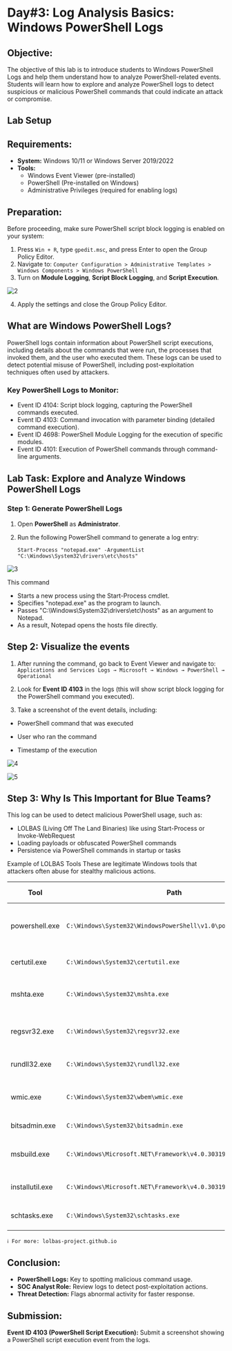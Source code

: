 # Day#3: Log Analysis Basics: Windows PowerShell Logs

## Objective: 
The objective of this lab is to introduce students to Windows PowerShell Logs and help them understand how to analyze PowerShell-related events. Students will learn how to explore and analyze PowerShell logs to detect suspicious or malicious PowerShell commands that could indicate an attack or compromise.

## Lab Setup
## Requirements:
- **System:** Windows 10/11 or Windows Server 2019/2022
- **Tools:**
  - Windows Event Viewer (pre-installed)
  - PowerShell (Pre-installed on Windows)
  - Administrative Privileges (required for enabling logs)

## Preparation:
Before proceeding, make sure PowerShell script block logging is enabled on your system:

1. Press `Win + R`, type `gpedit.msc`, and press Enter to open the Group Policy Editor.
2. Navigate to: `Computer Configuration > Administrative Templates > Windows Components > Windows PowerShell`
3. Turn on **Module Logging**, **Script Block Logging**, and **Script Execution**.

![2  ](https://github.com/user-attachments/assets/e3253b5c-1191-4500-8abe-672fc7b24f28)

4. Apply the settings and close the Group Policy Editor.

## What are Windows PowerShell Logs?
PowerShell logs contain information about PowerShell script executions, including details about the commands that were run, the processes that invoked them, and the user who executed them. These logs can be used to detect potential misuse of PowerShell, including post-exploitation techniques often used by attackers.

### Key PowerShell Logs to Monitor:
- Event ID 4104: Script block logging, capturing the PowerShell commands executed.
- Event ID 4103: Command invocation with parameter binding (detailed command execution).
- Event ID 4698: PowerShell Module Logging for the execution of specific modules.
- Event ID 4101: Execution of PowerShell commands through command-line arguments.

## Lab Task: Explore and Analyze Windows PowerShell Logs

### Step 1: Generate PowerShell Logs
1. Open **PowerShell** as **Administrator**.
2. Run the following PowerShell command to generate a log entry:

       Start-Process "notepad.exe" -ArgumentList "C:\Windows\System32\drivers\etc\hosts"

![3](https://github.com/user-attachments/assets/fe2090d0-15cd-413c-bf74-bf7fcf240819)

This command

- Starts a new process using the Start-Process cmdlet.
- Specifies "notepad.exe" as the program to launch.
- Passes "C:\Windows\System32\drivers\etc\hosts" as an argument to Notepad.
- As a result, Notepad opens the hosts file directly.

## Step 2: Visualize the events
1. After running the command, go back to Event Viewer and navigate to:
   `Applications and Services Logs → Microsoft → Windows → PowerShell → Operational`

2. Look for **Event ID 4103** in the logs (this will show script block logging for the PowerShell command you executed).
3. Take a screenshot of the event details, including:

- PowerShell command that was executed

- User who ran the command
- Timestamp of the execution

![4](https://github.com/user-attachments/assets/834b279d-0b80-4ca5-8d61-5f6b6bc3c9bd)

![5](https://github.com/user-attachments/assets/3ad01f4b-54f0-44d5-95a6-0288fbf5b5f8)

## Step 3: Why Is This Important for Blue Teams?
This log can be used to detect malicious PowerShell usage, such as:

- LOLBAS (Living Off The Land Binaries) like using Start-Process or Invoke-WebRequest
- Loading payloads or obfuscated PowerShell commands
- Persistence via PowerShell commands in startup or tasks

Example of LOLBAS Tools These are legitimate Windows tools that attackers often abuse for stealthy malicious actions.

| Tool | Path | Abuse Technique |
| --- | --- | --- |
|powershell.exe	|`C:\Windows\System32\WindowsPowerShell\v1.0\powershell.exe`	|Execute payloads, download malware, bypass AV|
|certutil.exe	|`C:\Windows\System32\certutil.exe`	|Download files using: `certutil -urlcache -f`|
|mshta.exe	|`C:\Windows\System32\mshta.exe`	|Execute malicious HTML apps or remote scripts|
|regsvr32.exe	|`C:\Windows\System32\regsvr32.exe`	|Load and execute remote/local DLLs|
|rundll32.exe	|`C:\Windows\System32\rundll32.exe`	|Execute DLLs or scripts to evade detection|
|wmic.exe	|`C:\Windows\System32\wbem\wmic.exe`	|Execute commands, gather system info|
|bitsadmin.exe	|`C:\Windows\System32\bitsadmin.exe`	|Download/upload files silently|
|msbuild.exe	|`C:\Windows\Microsoft.NET\Framework\v4.0.30319\msbuild.exe`	|Execute malicious C# code in project files|
|installutil.exe	|`C:\Windows\Microsoft.NET\Framework\v4.0.30319\installutil.exe`	|Run code during .NET assembly install|
|schtasks.exe	|`C:\Windows\System32\schtasks.exe`	|Create scheduled tasks for persistence|
    ℹ️ For more: lolbas-project.github.io

## Conclusion:
- **PowerShell Logs:** Key to spotting malicious command usage.
- **SOC Analyst Role:** Review logs to detect post-exploitation actions.
- **Threat Detection:** Flags abnormal activity for faster response.
## Submission:
**Event ID 4103 (PowerShell Script Execution):** Submit a screenshot showing a PowerShell script execution event from the logs.
